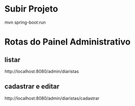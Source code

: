 # Subir Projeto

mvn spring-boot:run

# Rotas do Painel Administrativo

## listar
http://localhost:8080/admin/diaristas

## cadastrar e editar

http://localhost:8080/admin/diaristas/cadastrar